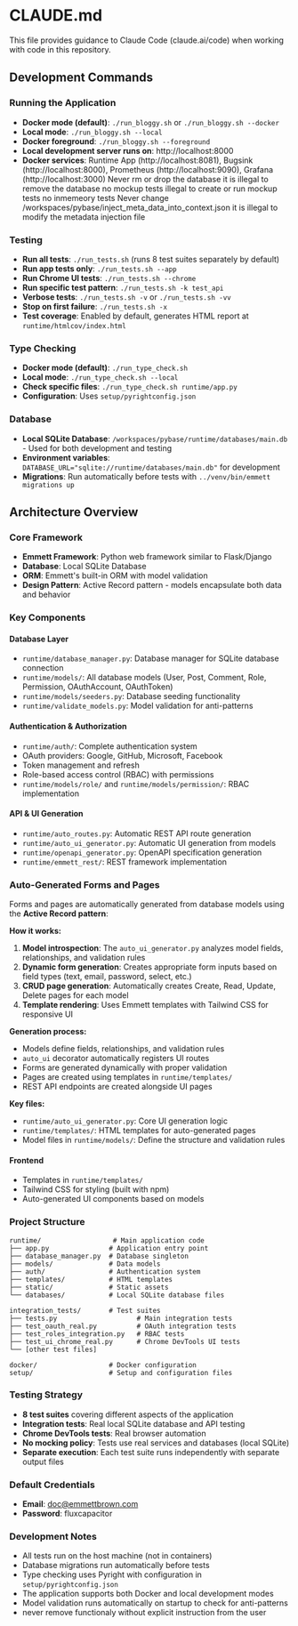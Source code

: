 # CLAUDE.md

This file provides guidance to Claude Code (claude.ai/code) when working with code in this repository.

## Development Commands

### Running the Application
- **Docker mode (default)**: `./run_bloggy.sh` or `./run_bloggy.sh --docker`
- **Local mode**: `./run_bloggy.sh --local`
- **Docker foreground**: `./run_bloggy.sh --foreground`
- **Local development server runs on**: http://localhost:8000
- **Docker services**: Runtime App (http://localhost:8081), Bugsink (http://localhost:8000), Prometheus (http://localhost:9090), Grafana (http://localhost:3000)
Never rm or drop the database
it is illegal to remove the database
no mockup tests
illegal to create or run mockup tests
no inmemeory tests
Never change /workspaces/pybase/inject_meta_data_into_context.json
it is illegal to modify the metadata injection file

### Testing
- **Run all tests**: `./run_tests.sh` (runs 8 test suites separately by default)
- **Run app tests only**: `./run_tests.sh --app`
- **Run Chrome UI tests**: `./run_tests.sh --chrome`
- **Run specific test pattern**: `./run_tests.sh -k test_api`
- **Verbose tests**: `./run_tests.sh -v` or `./run_tests.sh -vv`
- **Stop on first failure**: `./run_tests.sh -x`
- **Test coverage**: Enabled by default, generates HTML report at `runtime/htmlcov/index.html`

### Type Checking
- **Docker mode (default)**: `./run_type_check.sh`
- **Local mode**: `./run_type_check.sh --local`
- **Check specific files**: `./run_type_check.sh runtime/app.py`
- **Configuration**: Uses `setup/pyrightconfig.json`

### Database
- **Local SQLite Database**: `/workspaces/pybase/runtime/databases/main.db` - Used for both development and testing
- **Environment variables**: `DATABASE_URL="sqlite://runtime/databases/main.db"` for development
- **Migrations**: Run automatically before tests with `../venv/bin/emmett migrations up`

## Architecture Overview

### Core Framework
- **Emmett Framework**: Python web framework similar to Flask/Django
- **Database**: Local SQLite Database
- **ORM**: Emmett's built-in ORM with model validation
- **Design Pattern**: Active Record pattern - models encapsulate both data and behavior

### Key Components

#### Database Layer
- `runtime/database_manager.py`: Database manager for SQLite database connection
- `runtime/models/`: All database models (User, Post, Comment, Role, Permission, OAuthAccount, OAuthToken)
- `runtime/models/seeders.py`: Database seeding functionality
- `runtime/validate_models.py`: Model validation for anti-patterns

#### Authentication & Authorization
- `runtime/auth/`: Complete authentication system
- OAuth providers: Google, GitHub, Microsoft, Facebook
- Token management and refresh
- Role-based access control (RBAC) with permissions
- `runtime/models/role/` and `runtime/models/permission/`: RBAC implementation

#### API & UI Generation
- `runtime/auto_routes.py`: Automatic REST API route generation
- `runtime/auto_ui_generator.py`: Automatic UI generation from models
- `runtime/openapi_generator.py`: OpenAPI specification generation
- `runtime/emmett_rest/`: REST framework implementation

### Auto-Generated Forms and Pages
Forms and pages are automatically generated from database models using the **Active Record pattern**:

**How it works:**
1. **Model introspection**: The `auto_ui_generator.py` analyzes model fields, relationships, and validation rules
2. **Dynamic form generation**: Creates appropriate form inputs based on field types (text, email, password, select, etc.)
3. **CRUD page generation**: Automatically creates Create, Read, Update, Delete pages for each model
4. **Template rendering**: Uses Emmett templates with Tailwind CSS for responsive UI

**Generation process:**
- Models define fields, relationships, and validation rules
- `auto_ui` decorator automatically registers UI routes
- Forms are generated dynamically with proper validation
- Pages are created using templates in `runtime/templates/`
- REST API endpoints are created alongside UI pages

**Key files:**
- `runtime/auto_ui_generator.py`: Core UI generation logic
- `runtime/templates/`: HTML templates for auto-generated pages
- Model files in `runtime/models/`: Define the structure and validation rules

#### Frontend
- Templates in `runtime/templates/`
- Tailwind CSS for styling (built with npm)
- Auto-generated UI components based on models

### Project Structure
```
runtime/                  # Main application code
├── app.py               # Application entry point
├── database_manager.py  # Database singleton
├── models/              # Data models
├── auth/                # Authentication system
├── templates/           # HTML templates
├── static/              # Static assets
└── databases/           # Local SQLite database files

integration_tests/       # Test suites
├── tests.py                    # Main integration tests
├── test_oauth_real.py          # OAuth integration tests
├── test_roles_integration.py   # RBAC tests
├── test_ui_chrome_real.py      # Chrome DevTools UI tests
└── [other test files]

docker/                  # Docker configuration
setup/                   # Setup and configuration files
```

### Testing Strategy
- **8 test suites** covering different aspects of the application
- **Integration tests**: Real local SQLite database and API testing
- **Chrome DevTools tests**: Real browser automation
- **No mocking policy**: Tests use real services and databases (local SQLite)
- **Separate execution**: Each test suite runs independently with separate output files

### Default Credentials
- **Email**: doc@emmettbrown.com
- **Password**: fluxcapacitor

### Development Notes
- All tests run on the host machine (not in containers)
- Database migrations run automatically before tests
- Type checking uses Pyright with configuration in `setup/pyrightconfig.json`
- The application supports both Docker and local development modes
- Model validation runs automatically on startup to check for anti-patterns
- never remove functionaly without explicit instruction from the user